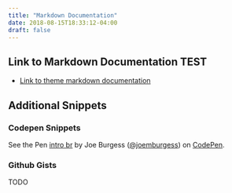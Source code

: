 ```yaml
---
title: "Markdown Documentation"
date: 2018-08-15T18:33:12-04:00
draft: false
---
```


## Link to Markdown Documentation TEST

- [Link to theme markdown documentation](https://themes.gohugo.io/theme/hugo-theme-learn/en/cont/markdown/)

## Additional Snippets

### Codepen Snippets

<p data-height="265" data-theme-id="0" data-slug-hash="MoJLVL" data-default-tab="html,result" data-user="joemburgess" data-pen-title="intro br" class="codepen">See the Pen <a href="https://codepen.io/joemburgess/pen/MoJLVL/">intro br</a> by Joe Burgess (<a href="https://codepen.io/joemburgess">@joemburgess</a>) on <a href="https://codepen.io">CodePen</a>.</p>
<script async src="https://static.codepen.io/assets/embed/ei.js"></script>

### Github Gists

TODO